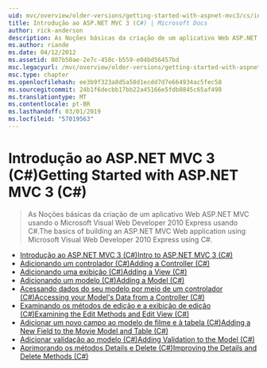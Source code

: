 ```yaml
---
uid: mvc/overview/older-versions/getting-started-with-aspnet-mvc3/cs/index
title: Introdução ao ASP.NET MVC 3 (C#) | Microsoft Docs
author: rick-anderson
description: As Noções básicas da criação de um aplicativo Web ASP.NET MVC usando o Microsoft Visual Web Developer 2010 Express usando C#.
ms.author: riande
ms.date: 04/12/2012
ms.assetid: 807b50ae-2e7c-450c-b559-e04bd56457bd
msc.legacyurl: /mvc/overview/older-versions/getting-started-with-aspnet-mvc3/cs
msc.type: chapter
ms.openlocfilehash: ee3b9f323a8d5a58d1ecdd7d7e664934ac5fec58
ms.sourcegitcommit: 24b1f6decbb17bb22a45166e5fdb0845c65af498
ms.translationtype: MT
ms.contentlocale: pt-BR
ms.lasthandoff: 03/01/2019
ms.locfileid: "57019563"
---
```

<a name="getting-started-with-aspnet-mvc-3-c"></a><span data-ttu-id="01fe2-103">Introdução ao ASP.NET MVC 3 (C#)</span><span class="sxs-lookup"><span data-stu-id="01fe2-103">Getting Started with ASP.NET MVC 3 (C#)</span></span>
====================
> <span data-ttu-id="01fe2-104">As Noções básicas da criação de um aplicativo Web ASP.NET MVC usando o Microsoft Visual Web Developer 2010 Express usando C#.</span><span class="sxs-lookup"><span data-stu-id="01fe2-104">The basics of building an ASP.NET MVC Web application using Microsoft Visual Web Developer 2010 Express using C#.</span></span>


- [<span data-ttu-id="01fe2-105">Introdução ao ASP.NET MVC 3 (C#)</span><span class="sxs-lookup"><span data-stu-id="01fe2-105">Intro to ASP.NET MVC 3 (C#)</span></span>](intro-to-aspnet-mvc-3.md)
- [<span data-ttu-id="01fe2-106">Adicionando um controlador (C#)</span><span class="sxs-lookup"><span data-stu-id="01fe2-106">Adding a Controller (C#)</span></span>](adding-a-controller.md)
- [<span data-ttu-id="01fe2-107">Adicionando uma exibição (C#)</span><span class="sxs-lookup"><span data-stu-id="01fe2-107">Adding a View (C#)</span></span>](adding-a-view.md)
- [<span data-ttu-id="01fe2-108">Adicionando um modelo (C#)</span><span class="sxs-lookup"><span data-stu-id="01fe2-108">Adding a Model (C#)</span></span>](adding-a-model.md)
- [<span data-ttu-id="01fe2-109">Acessando dados do seu modelo por meio de um controlador (C#)</span><span class="sxs-lookup"><span data-stu-id="01fe2-109">Accessing your Model's Data from a Controller (C#)</span></span>](accessing-your-models-data-from-a-controller.md)
- [<span data-ttu-id="01fe2-110">Examinando os métodos de edição e a exibição de edição (C#)</span><span class="sxs-lookup"><span data-stu-id="01fe2-110">Examining the Edit Methods and Edit View (C#)</span></span>](examining-the-edit-methods-and-edit-view.md)
- [<span data-ttu-id="01fe2-111">Adicionar um novo campo ao modelo de filme e à tabela (C#)</span><span class="sxs-lookup"><span data-stu-id="01fe2-111">Adding a New Field to the Movie Model and Table (C#)</span></span>](adding-a-new-field.md)
- [<span data-ttu-id="01fe2-112">Adicionar validação ao modelo (C#)</span><span class="sxs-lookup"><span data-stu-id="01fe2-112">Adding Validation to the Model (C#)</span></span>](adding-validation-to-the-model.md)
- [<span data-ttu-id="01fe2-113">Aprimorando os métodos Details e Delete (C#)</span><span class="sxs-lookup"><span data-stu-id="01fe2-113">Improving the Details and Delete Methods (C#)</span></span>](improving-the-details-and-delete-methods.md)
